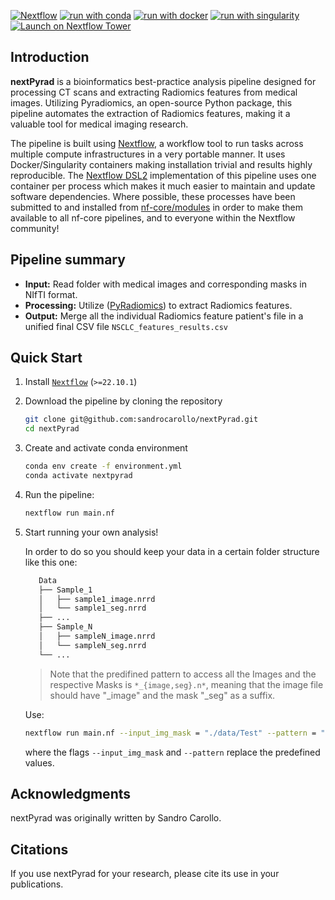 [![Nextflow](https://img.shields.io/badge/nextflow%20DSL2-%E2%89%A522.10.1-23aa62.svg)](https://www.nextflow.io/)
[![run with conda](http://img.shields.io/badge/run%20with-conda-3EB049?labelColor=000000&logo=anaconda)](https://docs.conda.io/en/latest/)
[![run with docker](https://img.shields.io/badge/run%20with-docker-0db7ed?labelColor=000000&logo=docker)](https://www.docker.com/)
[![run with singularity](https://img.shields.io/badge/run%20with-singularity-1d355c.svg?labelColor=000000)](https://sylabs.io/docs/)
[![Launch on Nextflow Tower](https://img.shields.io/badge/Launch%20%F0%9F%9A%80-Nextflow%20Tower-%234256e7)](https://tower.nf/launch?pipeline=https://github.com/nf/nextpyrad)

## Introduction

<!-- TODO nf-core: Write a 1-2 sentence summary of what data the pipeline is for and what it does -->

**nextPyrad** is a bioinformatics best-practice analysis pipeline designed for processing CT scans and extracting Radiomics features from medical images. Utilizing Pyradiomics, an open-source Python package, this pipeline automates the extraction of Radiomics features, making it a valuable tool for medical imaging research.

The pipeline is built using [Nextflow](https://www.nextflow.io), a workflow tool to run tasks across multiple compute infrastructures in a very portable manner. It uses Docker/Singularity containers making installation trivial and results highly reproducible. The [Nextflow DSL2](https://www.nextflow.io/docs/latest/dsl2.html) implementation of this pipeline uses one container per process which makes it much easier to maintain and update software dependencies. Where possible, these processes have been submitted to and installed from [nf-core/modules](https://github.com/nf-core/modules) in order to make them available to all nf-core pipelines, and to everyone within the Nextflow community!

## Pipeline summary

<!-- TODO nf-core: Fill in short bullet-pointed list of the default steps in the pipeline -->

* **Input:** Read folder with medical images and corresponding masks in NIfTI format.
* **Processing:** Utilize ([PyRadiomics](https://pyradiomics.readthedocs.io/en/latest/index.html)) to extract Radiomics features.
* **Output:** Merge all the individual Radiomics feature patient's file in a unified final CSV file `NSCLC_features_results.csv`

## Quick Start

1. Install [`Nextflow`](https://www.nextflow.io/docs/latest/getstarted.html#installation) (`>=22.10.1`)

2. Download the pipeline by cloning the repository

   ```bash
   git clone git@github.com:sandrocarollo/nextPyrad.git
   cd nextPyrad
   ```

3. Create and activate conda environment
   ```bash
   conda env create -f environment.yml
   conda activate nextpyrad
   ```
   
4. Run the pipeline:

   ```bash
   nextflow run main.nf 
   ```

5. Start running your own analysis!

   In order to do so you should keep your data in a certain folder structure like this one:
   ```bash
      Data
      ├── Sample_1
      │   ├── sample1_image.nrrd
      │   └── sample1_seg.nrrd
      ├── ...
      ├── Sample_N
      │   ├── sampleN_image.nrrd
      │   └── sampleN_seg.nrrd
      └── ...
   ```
   >
   >Note that the predifined pattern to access all the Images and the respective Masks is `*_{image,seg}.n*`, meaning that the image file should have "_image" and the mask "_seg" as a suffix.
   
   Use:
   ```bash
   nextflow run main.nf --input_img_mask = "./data/Test" --pattern = "*_{image,seg}.n*"
   ```
   where the flags `--input_img_mask` and `--pattern` replace the predefined values. 

## Acknowledgments

nextPyrad was originally written by Sandro Carollo.

## Citations

If you use nextPyrad for your research, please cite its use in your publications.

